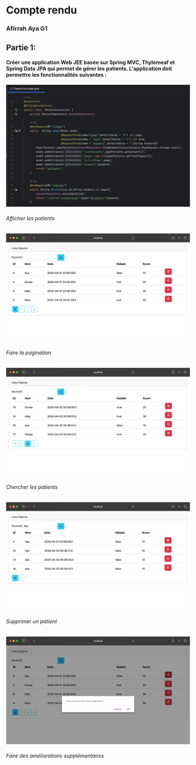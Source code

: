 <h1> Compte rendu </h1>
<h3> Afirrah Aya G1 </h3>

<h2> Partie 1: </h2>
<h4> Créer une application Web JEE basée sur Spring MVC, Thylemeaf et Spring Data JPA qui permet de gérer les patients. L'application doit permettre les fonctionnalités suivantes :</h4>
<img src="Captures/JEE31.png">
<h6> Afficher les patients </h6>
<img src="Captures/JEE32.png">
<h6> Faire la pagination </h6>
<img src="Captures/JEE33.png">
<h6> Chercher les patients </h6>
<img src="Captures/JEE34.png">
<h6> Supprimer un patient </h6>
<img src="Captures/JEE35.png">
<h6> Faire des améliorations supplémentaires </h6>

